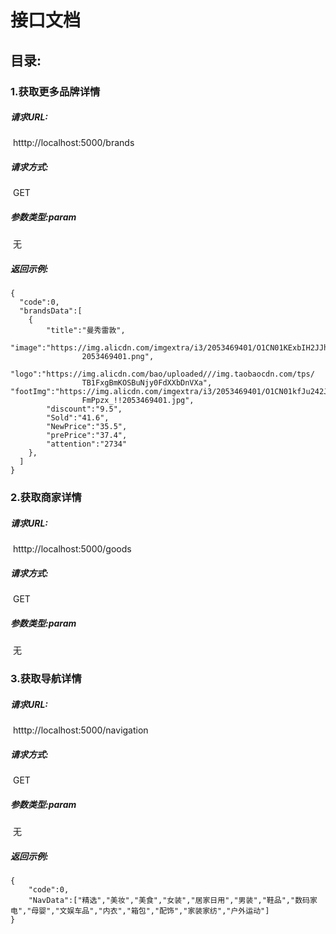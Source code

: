 # 									接口文档

## 目录:

### 1.获取更多品牌详情

##### 	请求URL:

​	htttp://localhost:5000/brands

##### 	请求方式:

​	GET

##### 	参数类型:param

​	无

##### 	返回示例:

```
{
  "code":0,
  "brandsData":[
  	{
        "title":"曼秀雷敦",    											
        "image":"https://img.alicdn.com/imgextra/i3/2053469401/O1CN01KExbIH2JJhzFmNEMp_!!
        		2053469401.png",    	
        "logo":"https://img.alicdn.com/bao/uploaded///img.taobaocdn.com/tps/
        		TB1FxgBmKOSBuNjy0FdXXbDnVXa",               									"footImg":"https://img.alicdn.com/imgextra/i3/2053469401/O1CN01kfJu242JJhz
        		FmPpzx_!!2053469401.jpg",	
        "discount":"9.5",
        "Sold":"41.6",
        "NewPrice":"35.5",
        "prePrice":"37.4",
        "attention":"2734"
  	},
  ]
}
```



### 2.获取商家详情

##### 	请求URL:

​	htttp://localhost:5000/goods

##### 	请求方式:

​	GET

##### 	参数类型:param

​	无



### 3.获取导航详情

##### 	请求URL:

​	htttp://localhost:5000/navigation

##### 	请求方式:

​	GET

##### 	参数类型:param

​	无

##### 	返回示例:

```
{
	"code":0,
	"NavData":["精选","美妆","美食","女装","居家日用","男装","鞋品","数码家电","母婴","文娱车品","内衣","箱包","配饰","家装家纺","户外运动"]
}
```

​		